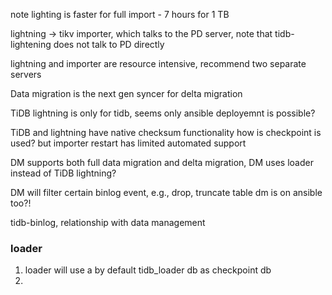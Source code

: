 note lighting is faster for full import - 7 hours for 1 TB

lightning -> tikv importer, which talks to the PD server, note that tidb-lightening does not talk to PD directly

lightning and importer are resource intensive, recommend two separate servers

Data migration is the next gen syncer for delta migration

TiDB lightning is only for tidb, seems only ansible deployemnt is possible?

TiDB and lightning have native checksum functionality
how is checkpoint is used? but importer restart has limited automated support

DM supports both full data migration and delta migration, DM uses loader instead of TiDB lightning?

DM will filter certain binlog event, e.g., drop, truncate table
dm is on ansible too?!

tidb-binlog, relationship with data management

### loader
1. loader will use a by default tidb_loader db as checkpoint db
2. 

